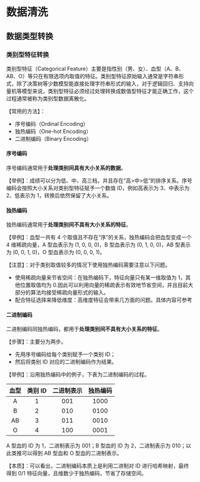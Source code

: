 # 数据清洗


## 数据类型转换

### 类别型特征转换
类别型特征（Categorical Feature）主要是指性别（男、女）、血型（A、B、AB、O）等只在有限选项内取值的特征。类别型特征原始输入通常是字符串形式，除了决策树等少数模型能直接处理字符串形式的输入，对于逻辑回归、支持向量机等模型来说，类别型特征必须经过处理转换成数值型特征才能正确工作，这个过程通常被称为类别型数据离散化。

【常用的方法】：
- 序号编码（Ordinal Encoding）
- 独热编码（One-hot Encoding）
- 二进制编码（Binary Encoding）

#### 序号编码
序号编码通常用于**处理类别间具有大小关系的数据**。

【举例】：成绩可以分为低、中、高三档，并且存在“高>中>低”的排序关系。序号编码会按照大小关系对类别型特征赋予一个数值 ID，例如高表示为 3、中表示为 2、低表示为 1，转换后依然保留了大小关系。

#### 独热编码
独热编码通常用于**处理类别间不具有大小关系的特征**。

【举例】：血型一共有 4 个取值且不存在“序”的关系，独热编码会把血型变成一个 4 维稀疏向量，A 型血表示为 (1, 0, 0, 0)，B 型血表示为 (0, 1, 0, 0)，AB 型表示为 (0, 0, 1, 0)，O 型血表示为 (0, 0, 0, 1)。

【注意】：对于类别取值较多的情况下使用独热编码需要注意以下问题。
- 使用稀疏向量来节省空间：在独热编码下，特征向量只有某一维取值为 1，其他位置取值均为 0.因此可以利用向量的稀疏表示有效地节省空间，并且目前大部分的算法均接受稀疏向量形式的输入。
- 配合特征选择来降低维度：高维度特征会带来几方面的问题。具体内容可参考

#### 二进制编码
二进制编码同独热编码，都用于**处理类别间不具有大小关系的特征**。

【步骤】：主要分为两步。
- 先用序号编码给每个类别赋予一个类别 ID；
- 然后将类别 ID 对应的二进制编码作为结果。

【举例】：沿用独热编码中的例子，下表为二进制编码的过程。

血型 | 类别 ID | 二进制表示 | 独热编码
:---:|:---:|:---:|:---:|
A | 1 | 001 | 1000
B | 2 | 010 | 0100
AB | 3 | 011 | 0010
O | 4 | 100 | 0001

A 型血的 ID 为 1，二进制表示为 001；B 型血的 ID 为 2，二进制表示为 010；以此类推可以得到 AB 型血和 O 型血的二进制表示。

【本质】：可以看出，二进制编码本质上是利用二进制对 ID 进行哈希映射，最终得到 0/1 特征向量，且维数少于独热编码，节省了存储空间。